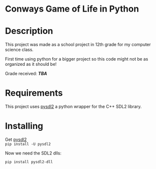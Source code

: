 # Conways Game of Life in Python

# Description
This project was made as a school project in 12th grade for my computer science class.

First time using python for a bigger project so this code might not be as organized as it should be!

Grade received: ***TBA***
# Requirements
This project uses [pysdl2](https://pypi.org/project/PySDL2/) a python wrapper for the C++ SDL2 library.

# Installing
Get [pysdl2](https://pypi.org/project/PySDL2/) <br>
```pip install -U pysdl2``` <br>

Now we need the SDL2 dlls: <br>

```pip install pysdl2-dll```
